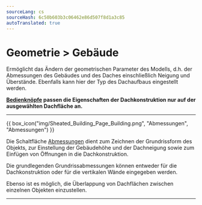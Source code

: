 ```yaml
---
sourceLang: cs
sourceHash: 6c50b603b3c06462e86d507f8d1a3c85
autoTranslated: true
---
```


<h1>Geometrie &gt; Gebäude</h1>

<p>
  Ermöglicht das Ändern der geometrischen Parameter des Modells, d.h. der Abmessungen des Gebäudes und des Daches einschließlich Neigung und Überstände. 
  Ebenfalls kann hier der Typ des Dachaufbaus eingestellt werden.
</p>

<p>
  <b><u>Bedienknöpfe</u> passen die Eigenschaften der Dachkonstruktion nur auf der ausgewählten Dachfläche an.</b>
</p>

<hr class="main"> <!-- Vodorovná čára jako oddělovač sekce -->

{{ box_icon("img/Sheated_Building_Page_Building.png", "Abmessungen", "Abmessungen") }}

<p>
  Die Schaltfläche <u>Abmessungen</u> dient zum Zeichnen der Grundrissform des Objekts, zur Einstellung der Gebäudehöhe und der Dachneigung 
  sowie zum Einfügen von Öffnungen in die Dachkonstruktion.
</p>

<p>
  Die grundlegenden Grundrissabmessungen können entweder für die Dachkonstruktion oder für die vertikalen Wände eingegeben werden.
</p>

<p>
  Ebenso ist es möglich, die Überlappung von Dachflächen zwischen einzelnen Objekten einzustellen.
</p>

<hr class="main"> <!-- Vodorovná čára jako oddělovač sekce -->

<!--{{ box_icon("img/RoofSketchIcon64x64.png", "Dach", "Dach") }}

<p>
  Die Schaltfläche <u>Dach</u> ermöglicht das Einstellen des Dachaufbaus. 
  Der Typ der Dacheindeckung und die Abmessungen der sekundären Dachkonstruktion können über die Schaltfläche <u>Verkleidung</u> geändert werden.
</p>

<hr class="main"> <!-- Vodorovná čára jako oddělovač sekce -->

<!-- product: HiStruct Roofs -->